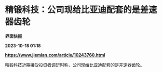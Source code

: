 # 精锻科技：公司现给比亚迪配套的是差速器齿轮
**界面快报**

**2023-10-18 01:18**

**https://www.jiemian.com/article/10243760.html**

精锻科技近期接受投资者调研时称，公司现给比亚迪配套的是差速器齿轮。